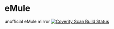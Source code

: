 # eMule
unofficial eMule mirror
<a href="https://scan.coverity.com/projects/rusingineer-emule">
  <img alt="Coverity Scan Build Status"
       src="https://scan.coverity.com/projects/9017/badge.svg"/>
</a>
